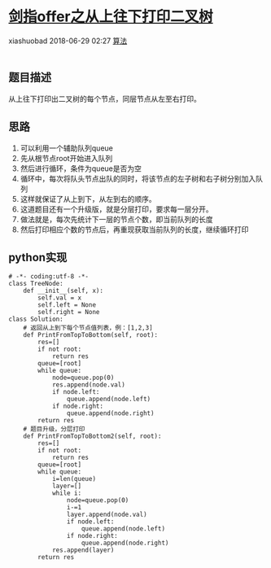 <div class="blog-article">
    <h1><a href="p.html?p=算法/剑指offer之从上往下打印二叉树" class="title">剑指offer之从上往下打印二叉树</a></h1>
    <span class="author">xiashuobad</span>
    <span class="time">2018-06-29 02:27</span>
    <span><a href="tags.html?t=算法" class="tag">算法</a></span>
    </div>
<br/>

## 题目描述 ##
从上往下打印出二叉树的每个节点，同层节点从左至右打印。
## 思路 ##
1. 可以利用一个辅助队列queue
2. 先从根节点root开始进入队列
3. 然后进行循环，条件为queue是否为空
4. 循环中，每次将队头节点出队的同时，将该节点的左子树和右子树分别加入队列
5. 这样就保证了从上到下，从左到右的顺序。
6. 这道题目还有一个升级版，就是分层打印，要求每一层分开。
7. 做法就是，每次先统计下一层的节点个数，即当前队列的长度
8. 然后打印相应个数的节点后，再重现获取当前队列的长度，继续循环打印

## python实现 ##
	# -*- coding:utf-8 -*-
	class TreeNode:
	    def __init__(self, x):
	        self.val = x
	        self.left = None
	        self.right = None
	class Solution:
	    # 返回从上到下每个节点值列表，例：[1,2,3]
	    def PrintFromTopToBottom(self, root):
	        res=[]
	        if not root:
	            return res
	        queue=[root]
	        while queue:
	            node=queue.pop(0)
	            res.append(node.val)
	            if node.left:
	                queue.append(node.left)
	            if node.right:
	                queue.append(node.right)
	        return res
	    # 题目升级，分层打印
	    def PrintFromTopToBottom2(self, root):
	        res=[]
	        if not root:
	            return res
	        queue=[root]
	        while queue:
	            i=len(queue)
	            layer=[]
	            while i:
	                node=queue.pop(0)
	                i-=1
	                layer.append(node.val)
	                if node.left:
	                    queue.append(node.left)
	                if node.right:
	                    queue.append(node.right)
	            res.append(layer)
	        return res